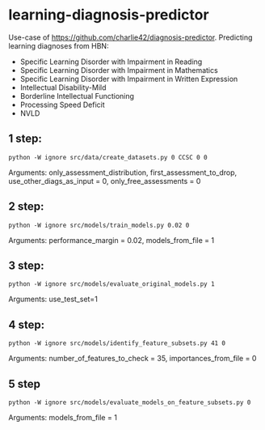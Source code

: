 # learning-diagnosis-predictor

Use-case of https://github.com/charlie42/diagnosis-predictor.
Predicting learning diagnoses from HBN:
- Specific Learning Disorder with Impairment in Reading
- Specific Learning Disorder with Impairment in Mathematics
- Specific Learning Disorder with Impairment in Written Expression
- Intellectual Disability-Mild
- Borderline Intellectual Functioning
- Processing Speed Deficit 
- NVLD

## 1 step:

`python -W ignore src/data/create_datasets.py 0 CCSC 0 0`

Arguments: only_assessment_distribution, first_assessment_to_drop, use_other_diags_as_input = 0, only_free_assessments = 0

## 2 step:

`python -W ignore src/models/train_models.py 0.02 0`

Arguments: performance_margin = 0.02, models_from_file = 1

## 3 step:

`python -W ignore src/models/evaluate_original_models.py 1`

Arguments: use_test_set=1

## 4 step:

`python -W ignore src/models/identify_feature_subsets.py 41 0`

Arguments: number_of_features_to_check = 35, importances_from_file = 0

## 5 step

`python -W ignore src/models/evaluate_models_on_feature_subsets.py 0`

Arguments: models_from_file = 1

